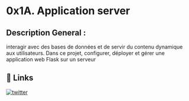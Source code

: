 
# 0x1A. Application server




## Description General :

interagir avec des bases de données et de servir du contenu dynamique aux utilisateurs. Dans ce projet, configurer, déployer et gérer une application web Flask sur un serveur
## 🔗 Links

[![twitter](https://img.shields.io/badge/twitter-1DA1F2?style=for-the-badge&logo=twitter&logoColor=white)](https://twitter.com/ProbrahimB)


